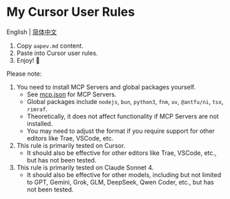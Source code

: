 # My Cursor User Rules

English | [简体中文](./README.zh-CN.md)

1. Copy `aapev.md` content.
2. Paste into Cursor user rules.
3. Enjoy! 🎉

Please note:

1. You need to install MCP Servers and global packages yourself.
   - See [mcp.json](./mcp.json) for MCP Servers.
   - Global packages include `nodejs`, `bun`, `python3`, `fnm`, `uv`, `@antfu/ni`, `tsx`, `rimraf`.
   - Theoretically, it does not affect functionality if MCP Servers are not installed.
   - You may need to adjust the format if you require support for other editors like Trae, VSCode, etc.
2. This rule is primarily tested on Cursor.
   - It should also be effective for other editors like Trae, VSCode, etc., but has not been tested.
3. This rule is primarily tested on Claude Sonnet 4.
   - It should also be effective for other models, including but not limited to GPT, Gemini, Grok, GLM, DeepSeek, Qwen Coder, etc., but has not been tested.
